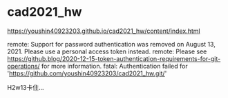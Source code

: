 # cad2021_hw
https://youshin40923203.github.io/cad2021_hw/content/index.html

remote: Support for password authentication was removed on August 13, 2021. Please use a personal access token instead.
remote: Please see https://github.blog/2020-12-15-token-authentication-requirements-for-git-operations/ for more information.
fatal: Authentication failed for 'https://github.com/youshin40923203/cad2021_hw.git/'

H2w13卡住...
